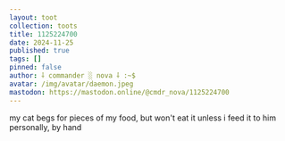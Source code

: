 ```yaml
---
layout: toot
collection: toots
title: 1125224700
date: 2024-11-25
published: true
tags: []
pinned: false
author: ⸸ commander ░ nova ⸸ :~$
avatar: /img/avatar/daemon.jpeg
mastodon: https://mastodon.online/@cmdr_nova/1125224700
---
```


my cat begs for pieces of my food, but won't eat it unless i feed it to him personally, by hand
